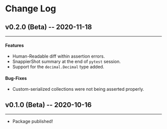 # Change Log

## v0.2.0 (Beta) -- 2020-11-18
-----------------------
#### Features
* Human-Readable diff within assertion errors.
* SnappierShot summary at the end of `pytest` session.
* Support for the `decimal.Decimal` type added.
#### Bug-Fixes
* Custom-serialized collections were not being asserted properly.

## v0.1.0 (Beta) -- 2020-10-16
-----------------------
* Package published!
